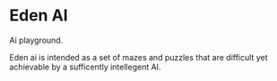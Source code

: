 # Eden AI

Ai playground.

Eden ai is intended as a set of mazes and puzzles that are difficult yet achievable by a sufficently intellegent AI.
